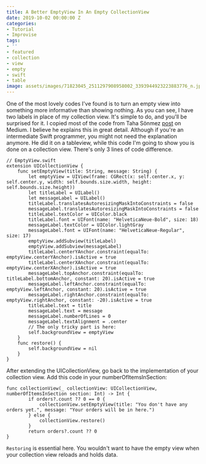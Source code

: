 ```yaml
---
title: A Better EmptyView In An Empty CollectionView
date: 2019-10-02 00:00:00 Z
categories:
- Tutorial
- Improvise
tags:
- ''
- featured
- collection
- view
- empty
- swift
- table
image: assets/images/71823045_2511297908958002_3393944923223883776_n.jpg
---
```


One of the most lovely codes I've found is to turn an empty view into something more informative than showing nothing. As you can see, I have two labels in place of my collection view. It's simple to do, and you'll be surprised for it. I copied most of the code from Taha Sönmez [post][taha] on Medium. I believe he explains this in great detail. Although if you're an intermediate Swift programmer, you might not need the explanation anymore. He did it on a tableview, while this code I'm going to show you is done on a collection view. There's only 3 lines of code difference.

```
// EmptyView.swift
extension UICollectionView {
    func setEmptyView(title: String, message: String) {
        let emptyView = UIView(frame: CGRect(x: self.center.x, y: self.center.y, width: self.bounds.size.width, height: self.bounds.size.height))
        let titleLabel = UILabel()
        let messageLabel = UILabel()
        titleLabel.translatesAutoresizingMaskIntoConstraints = false
        messageLabel.translatesAutoresizingMaskIntoConstraints = false
        titleLabel.textColor = UIColor.black
        titleLabel.font = UIFont(name: "HelveticaNeue-Bold", size: 18)
        messageLabel.textColor = UIColor.lightGray
        messageLabel.font = UIFont(name: "HelveticaNeue-Regular", size: 17)
        emptyView.addSubview(titleLabel)
        emptyView.addSubview(messageLabel)
        titleLabel.centerYAnchor.constraint(equalTo: emptyView.centerYAnchor).isActive = true
        titleLabel.centerXAnchor.constraint(equalTo: emptyView.centerXAnchor).isActive = true
        messageLabel.topAnchor.constraint(equalTo: titleLabel.bottomAnchor, constant: 20).isActive = true
        messageLabel.leftAnchor.constraint(equalTo: emptyView.leftAnchor, constant: 20).isActive = true
        messageLabel.rightAnchor.constraint(equalTo: emptyView.rightAnchor, constant: -20).isActive = true
        titleLabel.text = title
        messageLabel.text = message
        messageLabel.numberOfLines = 0
        messageLabel.textAlignment = .center
        // The only tricky part is here:
        self.backgroundView = emptyView
    }
    func restore() {
        self.backgroundView = nil
    }
}
```

After extending the UICollectionView, go back to the implementation of your collection view. Add this code in your numberOfItemsInSection:

```
func collectionView(_ collectionView: UICollectionView, numberOfItemsInSection section: Int) -> Int {
        if orders?.count ?? 0 == 0 {
            collectionView.setEmptyView(title: "You don't have any orders yet.", message: "Your orders will be in here.")
        } else {
            collectionView.restore()
        }
        return orders?.count ?? 0
}
```

`Restoring` is essential here. You wouldn't want to have the empty view when your collection view reloads and holds data.

[taha]: https://medium.com/@mtssonmez/handle-empty-tableview-in-swift-4-ios-11-23635d108409
